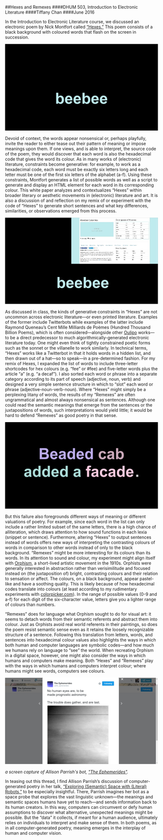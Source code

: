 ##Hexes and Remexes
####DHUM 503, Introduction to Electronic Literature
####Tiffany Chan
####June 2016

In the Introduction to Electronic Literature course, we discussed an electronic poem by Nick Montfort called [“Hexes.”](http://nickm.com/poems/hexes) This poem consists of a black background with coloured words that flash on the screen in succession.

<a href="http://nickm.com/poems/hexes" target="_blank"><img src="hexes.jpg"></a>

Devoid of context, the words appear nonsensical or, perhaps playfully, invite the reader to either tease out their pattern of meaning or impose meanings upon them. If one views, and is able to interpret, the source code of the poem, they would discover that each word is also the hexadecimal code that gives the word its colour. As in many works of (electronic) literature, constraints become generative: for example, to work as a hexadecimal code, each word must be exactly six letters long and each letter must be one of the first six letters of the alphabet (a-f). Using these constraints, Montfort generates a list of possible words as well as a script to generate and display an HTML element for each word in its corresponding colour. This white paper analyzes and contextualizes “Hexes” within broader literary or aesthetic movements in (electronic) literature and art. It is also a discussion of and reflection on my remix of or experiment with the code of “Hexes” to generate short sentences and what key differences, similarities, or observations emerged from this process.

<img src="beebee2.jpg">

As discussed in class, the kinds of generative constraints in “Hexes” are not uncommon across electronic literature—or even printed literature. Examples of the former include Twitterbots while examples of the latter include Raymond Queneau’s Cent Mille Milliards de Poèmes (Hundred Thousand Billion Poems), which is often considered—alongside other [Oulipo](https://en.wikipedia.org/wiki/Oulipo) works—to be a direct predecessor to much algorithmically-generated electronic literature today. One might even think of tightly constrained poetic forms such as the sonnet or the villanelle to work similarly. In technical terms, “Hexes” works like a Twitterbot in that it holds words in a hidden list, and then drawn out of a hat—so to speak—in a pre-determined fashion.
For my remix of Hexes, I expanded the list of words to include three-letter shortcodes for hex colours (e.g. “fee” or #fee) and five-letter words plus the article “a” (e.g. “a decaf”). I also sorted each word or phrase into a separate category according to its part of speech (adjective, noun, verb) and designed a very simple sentence structure in which to “slot” each word or phrase (adjective-noun-verb-noun). Where “Hexes” might simply be a perplexing litany of words, the results of my “Remexes” are often ungrammatical and almost always nonsensical as sentences. Although one could read the semantic meanings that emerge from the sentences or the juxtapositions of words, such interpretations would yield little; it would be hard to defend “Remexes” as good poetry in that sense.

<a href="http://eltiffster.github.io/eLitNotes/remexes" target="_blank"><img src="remexes.jpg"/></a>

But this failure also foregrounds different ways of meaning or different valuations of poetry. For example, since each word in the list can only include a rather limited subset of the same letters, there is a high chance of alliteration, which draws attention to how sound functions in each lexia (snippet or sentence). Furthermore, altering “Hexes” to output sentences instead of words offers new ways of interpreting the contrasting colours of words in comparison to other words instead of only to the black background. “Remexes” might be more interesting for its colours than its words.
In its attention to sound and colour, my experiment might align itself with [Orphism](https://en.wikipedia.org/wiki/Orphism_(art)), a short-lived artistic movement in the 1910s. Orphists were generally interested in abstraction rather than verisimilitude and focused instead on (the juxtaposition of) bright, contrasting colours and their relation to sensation or affect. The colours, on a black background, appear pastel-like and have a soothing quality. This is likely because of how hexadecimal codes translate into colours (at least according to my rudimentary experiments with [colorpicker.com](http://www.colorpicker.com/)). In the range of possible values (0-9 and a-f) for each digit of the six-character value, letters give you a lighter range of colours than numbers.

“Remexes” does for language what Orphism sought to do for visual art: it seems to detach words from their semantic referents and abstract them into colour. Just as Orphists avoid real world referents in their paintings, so does the poem resist semantic sense even as it retains the loosely recognizable structure of a sentence. Following this translation from letters, words, and sentences into hexadecimal colour values also highlights the ways in which both human and computer languages are symbolic codes—and how much we humans rely on language to “see” the world.
When recreating Orphism in a digital space, however, one might also consider the ways in which humans and computers make meaning. Both “Hexes” and “Remexes” play with the ways in which humans and computers interpret colour; where humans might see words, computers see colours.

<a href="https://twitter.com/the_ephemerides" target="_blank"><img src="spaceProbe.jpg"></a>

*a screen capture of Allison Parrish's bot, ["The Ephemerides"](https://twitter.com/the_ephemerides).*

In teasing out this thread, I find Allison Parrish’s discussion of computer-generated poetry in her talk, [“Exploring (Semantic) Space with (Literal) Robots,”](http://opentranscripts.org/transcript/semantic-space-literal-robots/) to be especially insightful. There, Parrish imagines her bot as a space probe that explores the vast linguistic unknown—the meanings and semantic spaces humans have yet to reach—and sends information back to its human creators. In this way, computers can circumvent or defy human assumptions to discover what alternative, unexpected meanings might be possible. But the “data” it collects, if meant for a human audience, ultimately relies on individuals to interpret and make sense of them. In both poems, as in all computer-generated poetry, meaning emerges in the interplay of human and computer vision.
